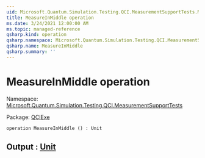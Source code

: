```yaml
---
uid: Microsoft.Quantum.Simulation.Testing.QCI.MeasurementSupportTests.MeasureInMiddle
title: MeasureInMiddle operation
ms.date: 3/24/2021 12:00:00 AM
ms.topic: managed-reference
qsharp.kind: operation
qsharp.namespace: Microsoft.Quantum.Simulation.Testing.QCI.MeasurementSupportTests
qsharp.name: MeasureInMiddle
qsharp.summary: ''
---
```


# MeasureInMiddle operation

Namespace: [Microsoft.Quantum.Simulation.Testing.QCI.MeasurementSupportTests](xref:Microsoft.Quantum.Simulation.Testing.QCI.MeasurementSupportTests)

Package: [QCIExe](https://nuget.org/packages/QCIExe)




```qsharp
operation MeasureInMiddle () : Unit
```


## Output : [Unit](xref:microsoft.quantum.lang-ref.unit)

